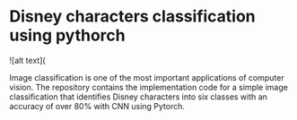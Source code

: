 # Disney characters classification using pythorch

![alt text](

Image classification is one of the most important applications of computer vision. The repository contains the implementation code for a simple image classification that identifies Disney characters into six classes with an accuracy of over 80% with CNN using  Pytorch.
